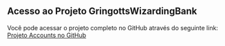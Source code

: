 ## Acesso ao Projeto GringottsWizardingBank

Você pode acessar o projeto completo no GitHub através do seguinte link:
[Projeto Accounts no GitHub](https://github.com/JoseBarceloss/GringottsWizardingBank)